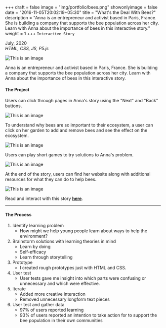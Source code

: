 +++
draft = false
image = "img/portfolio/bees.png"
showonlyimage = false
date = "2016-11-05T20:02:19+05:30"
title = "What's the Deal With Bees?"
description = "Anna is an entrepreneur and activist based in Paris, France. She is building a company that supports the bee population across her city. Learn with Anna about the importance of bees in this interactive story."
weight = 1
+++
`Interactive Story`

July, 2020  
*HTML, CSS, JS, P5.js*

<!--more-->

![This is an image](/img/portfolio/bees.png)

Anna is an entrepreneur and activist based in Paris, France. She is building a company that supports the bee population across her city. Learn with Anna about the importance of bees in this interactive story.  

#### The Project

Users can click through pages in Anna's story using the "Next" and "Back" buttons. 

![This is an image](/img/portfolio/bees-intro.png)

To understand why bees are so important to their ecosystem, a user can click on her garden to add and remove bees and see the effect on the ecosystem. 

![This is an image](/img/portfolio/gifs/bees-long.gif)

Users can play short games to try solutions to Anna's problem.

![This is an image](/img/portfolio/gifs/bee-game.gif)

At the end of the story, users can find her website along with additional resources for what they can do to help bees.

![This is an image](/img/portfolio/bees-end.png)



Read and interact with this story **[here](https://bee-story.herokuapp.com/bees.html)**.  

---

#### The Process


1. Identify learning problem
    * How might we help young people learn about ways to help the environment?
2. Brainstorm solutions with learning theories in mind
    * Learn by doing
    * Self-efficacy
    * Learn through storytelling
3. Prototype
    * I created rough prototypes just with HTML and CSS.
4. User test
    * User tests gave me insight into which parts were confusing or unnecessary and which were effective.
4. Iterate
    * Added more creative interaction
    * Removed unnecessary longform text pieces
5. User test and gather data
    * 97% of users reported learning
    * 93% of users reported an intention to take action for to support the bee population in their own communities



